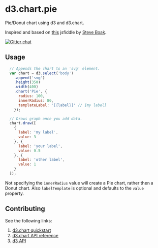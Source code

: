 d3.chart.pie
============

Pie/Donut chart using d3 and d3.chart. 

Inspired and based on [this][4] jsfiddle by [Steve Boak][5].

[![Gitter chat](https://badges.gitter.im/knownasilya/d3.chart.pie.png)](https://gitter.im/knownasilya/d3.chart.pie)

## Usage

```js
  // Appends the chart to an 'svg' element.
  var chart = d3.select('body')
    .append('svg')
    .height(350)
    .width(400)
    .chart('Pie', {
      radius: 100,
      innerRadius: 80,
      templateLabel: '[{label}]' // [my label]
    });

  // Draws graph once you add data.
  chart.draw([
    {
      label: 'my label',
      value: 3
    }, {
      label: 'your label',
      value: 0.5
    }, {
      label: 'other label',
      value: 1
    }
  ]);
```

Not specifying the `innerRadius` value will create a Pie chart, rather then a Donut chart. Also `labelTemplate` is optional
and defaults to the `value` property.


## Contributing

See the following links:

1. [d3.chart quickstart][1]
2. [d3.chart API reference][2]
3. [d3 API][3]

[1]: https://github.com/misoproject/d3.chart/wiki/quickstart
[2]: http://misoproject.com/d3-chart/api.html
[3]: https://github.com/mbostock/d3/wiki/API-Reference
[4]: http://jsfiddle.net/stephenboak/hYuPb/
[5]: http://www.stephenboak.com/
